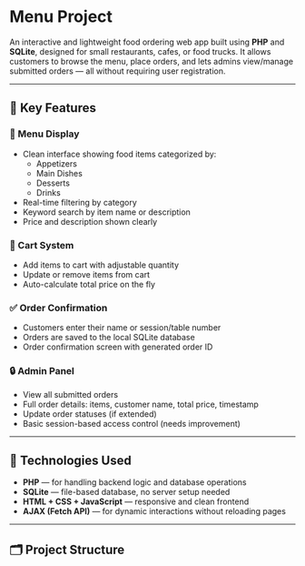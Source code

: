 # Menu Project

An interactive and lightweight food ordering web app built using **PHP** and **SQLite**, designed for small restaurants, cafes, or food trucks. It allows customers to browse the menu, place orders, and lets admins view/manage submitted orders — all without requiring user registration.

---

## 🌟 Key Features

### 🧾 Menu Display
- Clean interface showing food items categorized by:
  - Appetizers
  - Main Dishes
  - Desserts
  - Drinks
- Real-time filtering by category
- Keyword search by item name or description
- Price and description shown clearly

### 🛒 Cart System
- Add items to cart with adjustable quantity
- Update or remove items from cart
- Auto-calculate total price on the fly

### ✅ Order Confirmation
- Customers enter their name or session/table number
- Orders are saved to the local SQLite database
- Order confirmation screen with generated order ID

### 🔒 Admin Panel
- View all submitted orders
- Full order details: items, customer name, total price, timestamp
- Update order statuses (if extended)
- Basic session-based access control (needs improvement)

---

## 🧰 Technologies Used
- **PHP** — for handling backend logic and database operations
- **SQLite** — file-based database, no server setup needed
- **HTML + CSS + JavaScript** — responsive and clean frontend
- **AJAX (Fetch API)** — for dynamic interactions without reloading pages

---

## 🗂️ Project Structure
